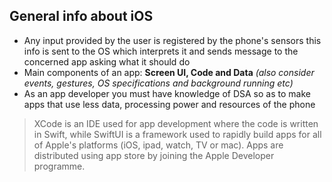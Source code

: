 ## General info about iOS

- Any input provided by the user is registered by the phone's sensors this info is sent to the OS which interprets it and sends message to the concerned app asking what it should do
- Main components of an app: **Screen UI, Code and Data** *(also consider events, gestures, OS specifications and background running etc)*
- As an app developer you must have knowledge of DSA so as to make apps that use less data, processing power and resources of the phone

> XCode is an IDE used for app development where the code is written in Swift, while SwiftUI is a framework used to rapidly build apps for all of Apple's platforms (iOS, ipad, watch, TV or mac). Apps are distributed using app store by joining the Apple Developer programme.

